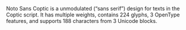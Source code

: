 Noto Sans Coptic is a unmodulated (“sans serif”) design for texts in the Coptic script. It has multiple weights, contains 224 glyphs, 3 OpenType features, and supports 188 characters from 3 Unicode blocks.